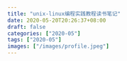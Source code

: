 ```yaml
---
title: "unix-linux编程实践教程读书笔记"
date: 2020-05-20T20:26:37+08:00
draft: false
categories: ["2020-05"]
tags: ["2020-05"]
images: ["/images/profile.jpeg"]
---
```


